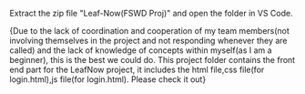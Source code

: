 Extract the zip file "Leaf-Now(FSWD Proj)" and open the folder in VS Code.

{Due to the lack of coordination and cooperation of my team members(not involving themselves in the project and not responding whenever they are called)
and the lack of knowledge of concepts within myself(as I am a beginner),
this is the best we could do.
This project folder contains the front end part for the LeafNow project, it includes the html file,css file(for login.html),js file(for login.html).
Please check it out}
